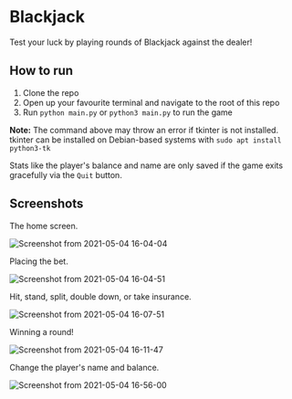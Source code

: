 
# Blackjack

Test your luck by playing rounds of Blackjack against the dealer!

## How to run
<ol>
  <li>Clone the repo</li>
  <li>Open up your favourite terminal and navigate to the root of this repo</li>
  <li>Run <code>python main.py</code> or <code>python3 main.py</code> to run the game</li>
</ol>

<strong>Note:</strong> The command above may throw an error if tkinter is not installed. tkinter can be installed on Debian-based systems with `sudo apt install python3-tk`

Stats like the player's balance and name are only saved if the game exits gracefully via the `Quit` button.

## Screenshots

The home screen.

![Screenshot from 2021-05-04 16-04-04](https://user-images.githubusercontent.com/43410999/117063111-5e5abc80-acf2-11eb-8f2c-de8ebf35bacf.png)

Placing the bet.

![Screenshot from 2021-05-04 16-04-51](https://user-images.githubusercontent.com/43410999/117063208-7d594e80-acf2-11eb-9019-2cf958397f17.png)

Hit, stand, split, double down, or take insurance.

![Screenshot from 2021-05-04 16-07-51](https://user-images.githubusercontent.com/43410999/117063482-e640c680-acf2-11eb-9a13-38f6bbd177af.png)

Winning a round!

![Screenshot from 2021-05-04 16-11-47](https://user-images.githubusercontent.com/43410999/117063942-872f8180-acf3-11eb-9b45-d8936fb110ab.png)

Change the player's name and balance.

![Screenshot from 2021-05-04 16-56-00](https://user-images.githubusercontent.com/43410999/117068702-a204f480-acf9-11eb-88f1-c9a9d5a7567b.png)
